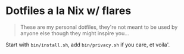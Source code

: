 # Dotfiles a la Nix w/ flares

> These are my personal dotfiles, they're not meant to be used by anyone else though they might inspire you...

Start with `bin/install.sh`, add `bin/privacy.sh` if you care, et voila'.
